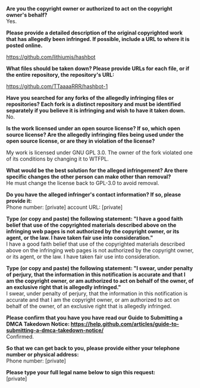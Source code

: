 **Are you the copyright owner or authorized to act on the copyright owner's behalf?**  
Yes.  

**Please provide a detailed description of the original copyrighted work that has allegedly been infringed. If possible, include a URL to where it is posted online.**  

https://github.com/lithiumjs/hashbot  

**What files should be taken down? Please provide URLs for each file, or if the entire repository, the repository's URL:**  

https://github.com/TTaaaaRRR/hashbot-1  

**Have you searched for any forks of the allegedly infringing files or repositories? Each fork is a distinct repository and must be identified separately if you believe it is infringing and wish to have it taken down.**  
No.  

**Is the work licensed under an open source license? If so, which open source license? Are the allegedly infringing files being used under the open source license, or are they in violation of the license?**  

My work is licensed under GNU GPL 3.0. The owner of the fork violated one of its conditions by changing it to WTFPL.  

**What would be the best solution for the alleged infringement? Are there specific changes the other person can make other than removal?**  
He must change the license back to GPL-3.0 to avoid removal.  

**Do you have the alleged infringer's contact information? If so, please provide it:**  
Phone number: [private] account URL:   [private]  

**Type (or copy and paste) the following statement: "I have a good faith belief that use of the copyrighted materials described above on the infringing web pages is not authorized by the copyright owner, or its agent, or the law. I have taken fair use into consideration."**  
I have a good faith belief that use of the copyrighted materials described above on the infringing web pages is not authorized by the copyright owner, or its agent, or the law. I have taken fair use into consideration.  

**Type (or copy and paste) the following statement: "I swear, under penalty of perjury, that the information in this notification is accurate and that I am the copyright owner, or am authorized to act on behalf of the owner, of an exclusive right that is allegedly infringed."**  
I swear, under penalty of perjury, that the information in this notification is accurate and that I am the copyright owner, or am authorized to act on behalf of the owner, of an exclusive right that is allegedly infringed.  

**Please confirm that you have you have read our Guide to Submitting a DMCA Takedown Notice: https://help.github.com/articles/guide-to-submitting-a-dmca-takedown-notice/**  
Confirmed.  

**So that we can get back to you, please provide either your telephone number or physical address:**  
Phone number: [private]  

**Please type your full legal name below to sign this request:**  
[private]

